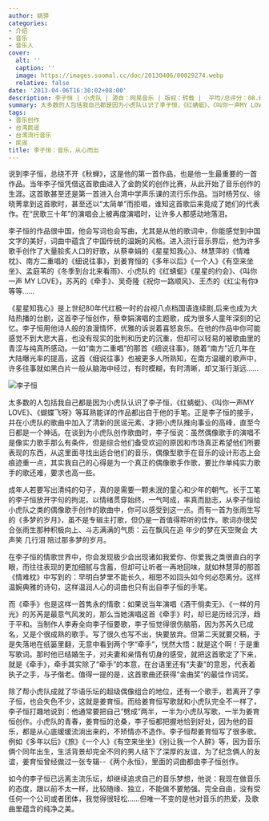 ```yaml
---
author: 姚骅
categories:
- 介绍
- 音乐
- 音乐人
cover:
  alt: ''
  caption: ''
  image: https://images.soomal.cc/doc/20130406/00029274.webp
  relative: false
date: '2013-04-06T16:30:02+08:00'
description: 李子恒 | 小虎队 | 源自：网易音乐 | 版权：转载 |  平均/总评分：08.00/8
summary: 太多数的人包括我自己都是因为小虎队认识了李子恒，《红蜻蜓》、《叫你一声MY LOVE》、《蝴蝶飞呀》等耳熟能详的作品都出自于他的手笔。正是李子恒的接手，并在小虎队的歌曲中加入了清新的民谣元素，才把小虎队推向事业的高峰，直至今日都是一个神话。在谈到为小虎队创作歌曲时，李子恒说……
tags:
- 音乐创作
- 台湾民谣
- 台湾流行音乐
- 民谣
title: 李子恒：音乐，从心而出
---
```


说到李子恒，总绕不开《秋蝉》，这是他的第一首作品，也是他一生最重要的一首作品。当年李子恒凭借这首歌曲进入了金韵奖的创作比赛，从此开始了音乐创作的生涯。这首歌甚至还是第一首进入台湾中学声乐课的流行乐作品。当时杨芳仪、徐晓菁拿到这首歌时，甚至还以“太简单”而拒唱，谁知这首歌后来竟成了她们的代表作。在“民歌三十年”的演唱会上被再度演唱时，让许多人都感动地落泪。

李子恒的作品很中国，他会写词也会写曲，尤其是从他的歌词中，你能感觉到中国文字的美好，词曲中蕴含了中国传统的温婉的风格。进入流行音乐界后，他为许多歌手创作了大量脍炙人口的好歌，从蔡幸娟的《星星知我心》、林慧萍的《情难枕》、南方二重唱的《细说往事》，到姜育恒的《多年以后》《一个人》《有空来坐坐》、孟庭苇的《冬季到台北来看雨》、小虎队的《红蜻蜓》《星星的约会》、《叫你一声 MY LOVE》，苏芮的《牵手》、吴奇隆《祝你一路顺风》、王杰的《红尘有你》等等……

《星星知我心》是上世纪80年代红极一时的台视八点档国语连续剧,后来也成为大陆热播的台剧，这首李子恒创作，蔡幸娟演唱的主题歌，成为很多人童年深刻的记忆。李子恒用他诗人般的浪漫情怀，优雅的诉说着喜怒哀乐。在他的作品中你可能感觉不到大悲大喜，也没有现实的批判和历史的沉重，但却可以轻易的被歌曲里的青涩与纯真所感动。一如“南方二重唱”的那首《细说往事》，随着“南方”近几年在大陆曝光率的提高，这首《细说往事》也被更多人所熟知，在南方温暖的歌声中，许多往事就如黑白片一般从脑海中经过，有时模糊，有时清晰，却又渐行渐远……

![李子恒](https://images.soomal.cc/doc/20130406/00029273.webp)





太多数的人包括我自己都是因为小虎队认识了李子恒，《红蜻蜓》、《叫你一声MY LOVE》、《蝴蝶飞呀》等耳熟能详的作品都出自于他的手笔。正是李子恒的接手，并在小虎队的歌曲中加入了清新的民谣元素，才把小虎队推向事业的高峰，直至今日都是一个神话。在谈到为小虎队创作歌曲时，李子恒说：虽然偶像歌手的演唱不是像实力歌手那么有条件，但是综合他们备受欢迎的原因和市场真正希望他们所要表现的东西，从这里面寻找出适合他们的音乐，偶像型歌手在音乐的设计形态上会痕迹重一点，其实我自己的心得是为一个真正的偶像歌手作歌，要比作单纯实力歌手的歌还难，要求也高一些。

成年人若要写出清纯的句子，真的是需要一颗未泯的童心和少年的朝气。长于工笔的李子恒放开字句的拘泥，以情绪贯穿始终，一气呵成，率真而励志，从李子恒给小虎队之类的偶像歌手创作的歌曲中，你可以感受到这一点。而有一首为张雨生写的《多梦的岁月》，虽不是专辑主打歌，但仍是一首值得聆听的佳作。歌词亦很契合张雨生那种积极向上、斗志满满的气质：云在飘风在追 年少的梦在天空聚会 大声笑 几行泪 陪过那多梦的岁月。

在李子恒的情歌世界中，你会发现极少会出现诸如我爱你、你爱我之类很直白的字眼，而往往表现的更加细腻与含蓄，但却可让听者一再地回味，就如林慧萍的那首《情难枕》中写到的：早明白梦里不能长久，相思不如回头如今何必怨离分。这样温婉典雅的诗句，这样温润人心的词曲也只有出自李子恒的手笔。

而《牵手》也是这样一首隽永的情歌：如果说当年演唱《酒干倘卖无》、《一样的月光》的苏芮是最意气风发的，那么当她演唱这首《牵手》时，却已是历经沉浮，趋于平和。当制作人李寿全向李子恒要歌，李子恒觉得很伤脑筋，因为苏芮久已成名，又是个很成熟的歌手。写了很久也写不出，快要放弃。但第二天就要交稿，于是失落地在纸篓里翻，无意中看到两个字“牵手”，恍然大悟：就是这个啊！于是重写歌词。那时他已结婚生子，对夫妻和亲情有切身的感受，就把这首歌定了下来，就是《牵手》，牵手其实除了“牵手”的本意，在台语里还有“夫妻”的意思，代表着执子之手，与子偕老。值得一提的是，这首歌曲还获得“金曲奖”的最佳作词奖。

除了帮小虎队成就了华语乐坛的超级偶像组合的地位，还有一个歌手，若离开了李子恒，也会失色不少，这就是姜育恒。而给姜育恒写歌就和小虎队完全不一样了，李子恒打趣地说到：他通常要把自己“劈成”两半，一半为小虎队写歌，一半为姜育恒创作。小虎队的青春，姜育恒的沧桑，李子恒都把握地恰到好处，因为他的音乐，都是从心底缓缓流淌出来的，不矫情亦不造作。李子恒帮姜育恒写了很多歌。例如《多年以后》《旅》《一个人》《有空来坐坐》《别让我一个人醉》等，因为音乐俩个同年出生，生活背景却完全不同的男人结下了深厚的友谊，为了纪念俩人的友谊，姜育恒曾经做过一张专辑--《两个永恒》，里面的词曲都由李子恒创作。

如今的李子恒已远离主流乐坛，却继续追求自己的音乐梦想，他说：我现在做音乐的态度，跟以前不太一样，比较随缘、独立，不能做不要勉强。完全自由，没有受任何一个公司或者团体，我觉得很轻松……但唯一不变的是他对音乐的热爱，及歌曲里蕴含的纯净之美。